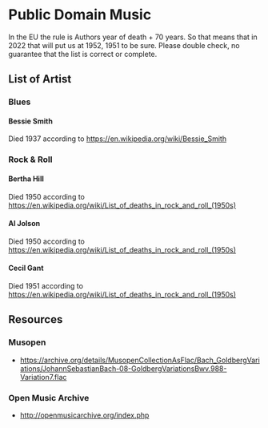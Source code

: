 # Public Domain Music
In the EU the rule is Authors year of death + 70 years.
So that means that in 2022 that will put us at 1952, 1951 to be sure.
Please double check, no guarantee that the list is correct or complete.
## List of Artist
### Blues
#### Bessie Smith
Died 1937 according to https://en.wikipedia.org/wiki/Bessie_Smith
### Rock & Roll
#### Bertha Hill
Died 1950 according to https://en.wikipedia.org/wiki/List_of_deaths_in_rock_and_roll_(1950s)
#### Al Jolson
Died 1950 according to https://en.wikipedia.org/wiki/List_of_deaths_in_rock_and_roll_(1950s)
#### Cecil Gant
Died 1951 according to https://en.wikipedia.org/wiki/List_of_deaths_in_rock_and_roll_(1950s)
## Resources
### Musopen 
- https://archive.org/details/MusopenCollectionAsFlac/Bach_GoldbergVariations/JohannSebastianBach-08-GoldbergVariationsBwv.988-Variation7.flac
### Open Music Archive
- http://openmusicarchive.org/index.php
